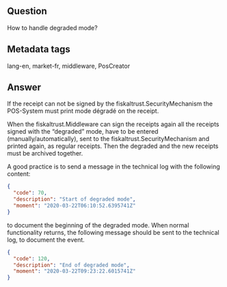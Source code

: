 ## Question
How to handle degraded mode?

## Metadata tags
lang-en, market-fr, middleware, PosCreator

## Answer
If the receipt can not be signed by the fiskaltrust.SecurityMechanism the POS-System must print mode dégradé on the receipt.

When the fiskaltrust.Middleware can sign the receipts again all the receipts signed with the “degraded” mode, have to be entered (manually/automatically), sent to the fiskaltrust.SecurityMechanism and printed again, as regular receipts. Then the degraded and the new receipts must be archived together.

A good practice is to send a message in the technical log with the following content:

```JSON
{
  "code": 70,
  "description": "Start of degraded mode",
  "moment": "2020-03-22T06:10:52.6395741Z"
}
```

to document the beginning of the degraded mode. When normal functionality returns, the following message should be sent to the technical log, to document the event.

```JSON
{
  "code": 120,
  "description": "End of degraded mode",
  "moment": "2020-03-22T09:23:22.6015741Z"
}
```
